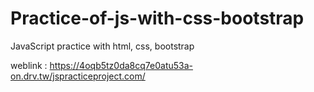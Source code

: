 # Practice-of-js-with-css-bootstrap
JavaScript practice with html, css, bootstrap

weblink : https://4oqb5tz0da8cq7e0atu53a-on.drv.tw/jspracticeproject.com/
